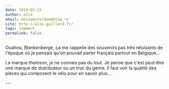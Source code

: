 ```yaml
---
date: 2016-05-23
author: alix
email: meinamsterdam@blog.re
site: http://alix.guillard.fr/
tags: comment
permalink: false
---
```


<p>Ouahou, Blankenberge, ça me rappelle des souvenirs pas très reluisants de l'époque où je pensais qu'on pouvait parler français partout en Belgique…</p>

<p>La marque <em>thomson,</em> je ne connais pas du tout. Je pense que c'est peut être une marque de distributeur ou un truc du genre, Il faut voir la qualité des pièces qui composent le vélo pour en savoir plus…</p>
---
